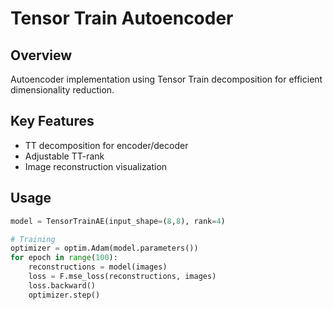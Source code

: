 
# Tensor Train Autoencoder

## Overview

Autoencoder implementation using Tensor Train decomposition for efficient dimensionality reduction.

## Key Features

- TT decomposition for encoder/decoder
- Adjustable TT-rank
- Image reconstruction visualization

## Usage

```python
model = TensorTrainAE(input_shape=(8,8), rank=4)

# Training
optimizer = optim.Adam(model.parameters())
for epoch in range(100):
    reconstructions = model(images)
    loss = F.mse_loss(reconstructions, images)
    loss.backward()
    optimizer.step()
